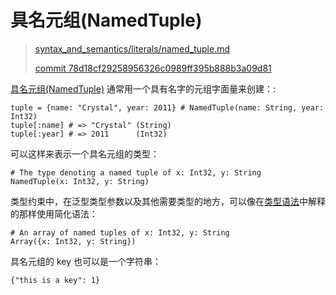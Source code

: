 # 具名元组(NamedTuple)

> [syntax_and_semantics/literals/named_tuple.md][name_tuple]
>
> [commit 78d18cf29258956326c0989ff395b888b3a09d81][commit]

[name_tuple]: https://github.com/crystal-lang/crystal-book/blob/master/syntax_and_semantics/literals/named_tuple.md
[commit]: https://github.com/crystal-lang/crystal-book/commit/78d18cf29258956326c0989ff395b888b3a09d81

[具名元组(NamedTuple)](http://crystal-lang.org/api/NamedTuple.html) 通常用一个具有名字的元组字面量来创建：:

```crystal
tuple = {name: "Crystal", year: 2011} # NamedTuple(name: String, year: Int32)
tuple[:name] # => "Crystal" (String)
tuple[:year] # => 2011      (Int32)
```

可以这样来表示一个具名元组的类型：

```crystal
# The type denoting a named tuple of x: Int32, y: String
NamedTuple(x: Int32, y: String)
```

类型约束中，在泛型类型参数以及其他需要类型的地方，可以像在[类型语法](../type_grammar.html)中解释的那样使用简化语法：

```crystal
# An array of named tuples of x: Int32, y: String
Array({x: Int32, y: String})
```

具名元组的 key 也可以是一个字符串：

```crystal
{"this is a key": 1}
```
